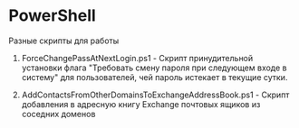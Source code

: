 # PowerShell
Разные скрипты для работы

1. ForceChangePassAtNextLogin.ps1 - Скрипт принудительной установки флага "Требовать смену пароля при следующем входе в систему" для пользователей, чей пароль истекает в текущие сутки.

2. AddContactsFromOtherDomainsToExchangeAddressBook.ps1 - Скрипт добавления в адресную книгу Exchange почтовых ящиков из соседних доменов
